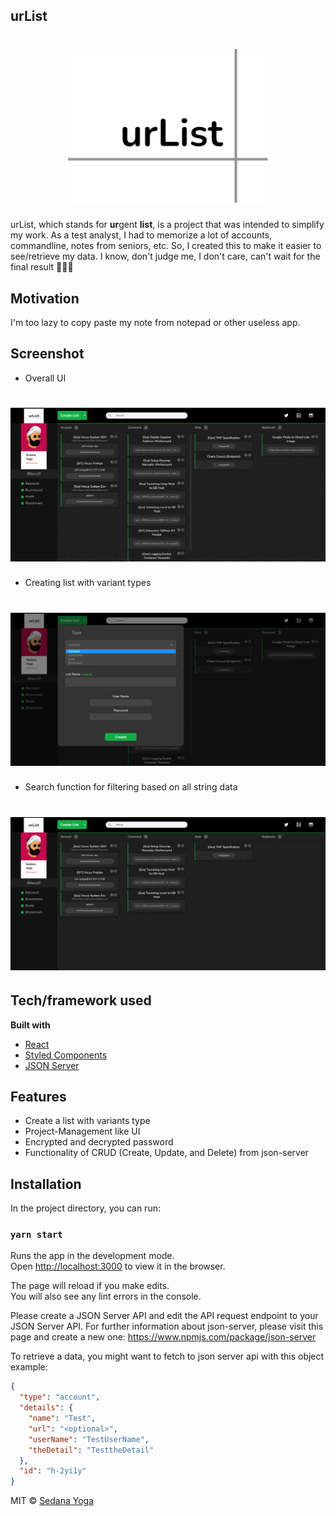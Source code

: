 ## urList

<h1 align="center">
  <img src="https://github.com/SedanaYoga/ur-list-v1/blob/main/src/images/logo.png" alt="logo" width="320">
</h1>

urList, which stands for **ur**gent **list**, is a project that was intended to simplify my work. As a test analyst, I had to memorize a lot of accounts, commandline, notes from seniors, etc. So, I created this to make it easier to see/retrieve my data. I know, don't judge me, I don't care, can't wait for the final result 🎉🎉🎉

## Motivation

I'm too lazy to copy paste my note from notepad or other useless app.

## Screenshot

- Overall UI
<h1 align="center">
  <img src="https://github.com/SedanaYoga/ur-list-v1/blob/main/src/images/mainPage.png" alt="logo" >
</h1>

- Creating list with variant types
<h1 align="center">
  <img src="https://github.com/SedanaYoga/ur-list-v1/blob/main/src/images/createList.png" alt="logo">
</h1>

- Search function for filtering based on all string data
<h1 align="center">
  <img src="https://github.com/SedanaYoga/ur-list-v1/blob/main/src/images/searchFunction.png" alt="logo">
</h1>

## Tech/framework used

<b>Built with</b>

- [React](https://reactjs.org/)
- [Styled Components](https://styled-components.com/)
- [JSON Server](https://github.com/typicode/json-server)

## Features

- Create a list with variants type
- Project-Management like UI
- Encrypted and decrypted password
- Functionality of CRUD (Create, Update, and Delete) from json-server

## Installation

In the project directory, you can run:

### `yarn start`

Runs the app in the development mode.\
Open [http://localhost:3000](http://localhost:3000) to view it in the browser.

The page will reload if you make edits.\
You will also see any lint errors in the console.


Please create a JSON Server API and edit the API request endpoint to your JSON Server API.
For further information about json-server, please visit this page and create a new one:
https://www.npmjs.com/package/json-server

To retrieve a data, you might want to fetch to json server api with this object example:
```json
{
  "type": "account",
  "details": {
    "name": "Test",
    "url": "<optional>",
    "userName": "TestUserName",
    "theDetail": "TesttheDetail"
  },
  "id": "h-2yi1y"
}
```

MIT © [Sedana Yoga]()
